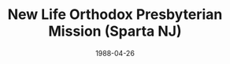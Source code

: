 ---
date: &id001 1988-04-26
end_date: null
location:
  address: null
  city: Sparta
  state: NJ
minister:
- end: 1989-01-01
  name: L. Kenneth Hash
  start: 1988-01-01
  type: Evangelist
ministers:
- L. Kenneth Hash
name: New Life Orthodox Presbyterian Mission
names: null
origination_date: *id001
raw_data: 'NEW JERSEY Sparta


  New Life Orthodox Presbyterian Mission  (April 26, 1988-October 8, 1989)

  Evangelist: L. Kenneth Hash, 1988-89

  '
received_from: null
states:
- NJ
status:
  active: false
  end_date: 1989-10-08
  reason: null
  received_from: null
  withdrawal_to: null
title: New Life Orthodox Presbyterian Mission (Sparta NJ)
year_established:
- 1988

---